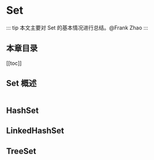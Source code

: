 # Set
::: tip
本文主要对 Set 的基本情况进行总结。@Frank Zhao
:::
## 本章目录
[[toc]]
## Set 概述
``` java
```
## HashSet
## LinkedHashSet
## TreeSet